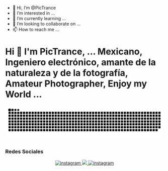 - 👋 Hi, I’m @PicTrance
- 👀 I’m interested in ...
- 🌱 I’m currently learning ...
- 💞️ I’m looking to collaborate on ...
- 📫 How to reach me ...

<!---
PicTrance/PicTrance is a ✨ special ✨ repository because its `README.md` (this file) appears on your GitHub profile.
You can click the Preview link to take a look at your changes.
--->


<h1 align="left"> Hi 👋 I'm PicTrance, ... Mexicano, Ingeniero electrónico, amante de la naturaleza y de la fotografía, Amateur Photographer,
Enjoy my World ...</h1>
<p align="left"> </p>

![Snake animation](https://github.com/PicTrance/PicTrance/blob/main/github_snake.svg)

### Redes Sociales 
<div align="center">
  
<a href="https://www.instagram.com/pictrance" target="_blank">
<img src=https://img.shields.io/badge/instagram-F4A98F.svg?&style=for-the-badge&logo=instagram&logoColor=white alt=instagram style="margin-bottom: 5px;" />
  
<a href="https://www.youtube.com/channel/UCyocHq5iN-7DmFRPmLYJBcg" target="_blank">
<img src="https://img.shields.io/badge/YouTube-FF0905?style=for-the-badge&logo=youtube&logoColor=white" target="_blank"> 
  
<a href="https://www.instagram.com/ismaelsanchezfotografia" target="_blank">
<img src=https://img.shields.io/badge/instagram-F4A98F.svg?&style=for-the-badge&logo=instagram&logoColor=white alt=instagram style="margin-bottom: 5px;" />
 </a>
